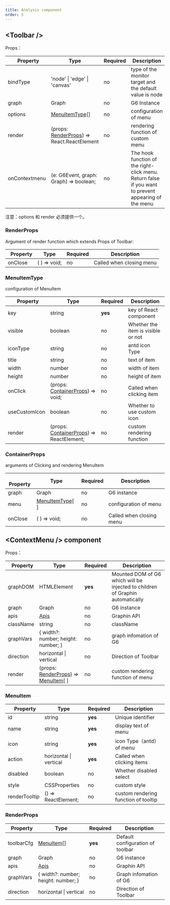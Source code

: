 ```yaml
---
title: Analysis component
order: 5
---
```


## \<Toolbar /> 

Props：

|   Property        | Type                                                       | Required | Description                                                      |
| ------------- | ---------------------------------------------------------- | -------- | --------------------------------------------------------- |
| bindType      | 'node' \| 'edge' \| 'canvas'                               | no       | type of the monitor target and the default value is node                        |
| graph         | Graph                                                      | no       | G6 Instance                                                   |
| options       | [MenuItemType](#menuitemtype)[]                            | no       | configuration of menu                                               |
| render        | (props: [RenderProps](#renderprops)) => React.ReactElement | no       |  rendering function of custom menu                                     |
| onContextmenu | (e: G6Event, graph: Graph) => boolean;                     | no       | The hook function of the right-click menu. Return false if you want to prevent appearing of the menu  |

注意：options 和 render 必须提供一个。

### RenderProps

Argument of render function which extends Props of Toolbar:

|   Property  | Type         | Required | Description                 |
| ------- | ------------ | -------- | -------------------- |
| onClose | ( ) => void; | no       | Called when closing menu |

### MenuItemType

configuration of MenuItem

|   Property        | Type                                                        | Required | Description                |
| ------------- | ----------------------------------------------------------- | -------- | ------------------- |
| key           | string                                                      | **yes**   | key of React component     |
| visible       | boolean                                                     | no       | Whether the item is visible or not            |
| iconType      | string                                                      | no       | antd icon Type      |
| title         | string                                                      | no       | text of item          |
| width         | number                                                      | no       | width of item            |
| height        | number                                                      | no       | height of item            |
| onClick       | (props: [ContainerProps](#containerprops)) => void;         | no       | Called when clicking item            |
| useCustomIcon | boolean                                                     | no       | Whether to use custom icon |
| render        | (props: [ContainerProps](#containerprops)) => ReactElement; | no       | custom rendering function      |

### ContainerProps

arguments of Clicking and rendering MenuItem

|   Property  | Type                             | Required | Description                 |
| ------- | -------------------------------- | -------- | -------------------- |
| graph   | Graph                            | no       | G6 instance             |
| menu    | [MenuItemType](#menuitemtype)[ ] | no       | configuration of menu           |
| onClose | ( ) => void;                     | no       | Called when closing menu |

## \<ContextMenu /> component

Props：

|   Property    | Type                                                             | Required | Description                                                 |
| --------- | ---------------------------------------------------------------- | -------- | ---------------------------------------------------- |
| graphDOM  | HTMLElement                                                      | **yes**   | Mounted DOM of G6 which will be injected to children of Graphin automatically |
| graph     | Graph                                                            | no       | G6 instance                                             |
| apis      | [Apis](/zh/docs/api/graphin/#apis)                               | no       | Graphin API                                          |
| className | string                                                           | no       | className                                                 |
| graphVars | { width?: number; height: number; }                              | no       | graph infomation of G6                                          |
| direction | horizontal \| vertical                                           | no       | Direction of Toolbar                                    |
| render    | (props: [RenderProps](#renderprops)) => [MenuItem](#menuitem)[ ] | no       | custom rendering function of menu                          |

### MenuItem

|   Property        | Type                   | Required | Description                     |
| ------------- | ---------------------- | -------- | ------------------------ |
| id            | string                 | **yes**   | Unique identifier                 |
| name          | string                 | **yes**   | display text of menu               |
| icon          | string                 | **yes**   | icon Type（antd） of menu |
| action        | horizontal \| vertical | **yes**   | Called when clicking items            |
| disabled      | boolean                | no       | Whether disabled select           |
| style         | CSSProperties          | no       | custom style               |
| renderTooltip | () => ReactElement;    | no       | custom rendering function of tooltip    |

### RenderProps

|   Property     | Type                                | Required | Description                 |
| ---------- | ----------------------------------- | -------- | -------------------- |
| toolbarCfg | [MenuItem](#menuitem)[]             | **yes**   | Default configuration of toolbar |
| graph      | Graph                               | no       | G6 instance              |
| apis       | [Apis](/zh/docs/api/graphin/#apis)  | no       | Graphin API          |  |
| graphVars  | { width?: number; height: number; } | no       | Graph infomation of G6          |
| direction  | horizontal \| vertical              | no       | Direction of Toolbar    |
